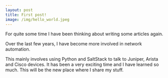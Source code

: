 ```yaml
---
layout: post
title: First post!
image: /img/hello_world.jpeg
---
```


For quite some time I have been thinking about writing some articles again. 

Over the last few years, I have become more involved in network automation. 

This mainly involves using Python and SaltStack to talk to Juniper, Arista and Cisco devices. It has been a very exciting time and I have learned so much. This will be the new place where I share my stuff.

